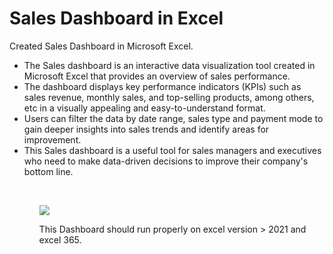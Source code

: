 # Sales Dashboard in Excel
Created Sales Dashboard in Microsoft Excel.

<ul>
<li>The Sales dashboard is an interactive data visualization tool created in Microsoft Excel that provides an overview of sales performance. </li>

<li>The dashboard displays key performance indicators (KPIs) such as sales revenue, monthly sales, and top-selling products, among others, etc in a visually appealing and easy-to-understand format. </li>

<li> Users can filter the data by date range, sales type and payment mode to gain deeper insights into sales trends and identify areas for improvement. </li>

<li> This Sales dashboard is a useful tool for sales managers and executives who need to make data-driven decisions to improve their company's bottom line. </li>
<ul>

<br>

![](Excel-Recorded_gif.gif)

This Dashboard should run properly on excel version > 2021 and excel 365.
